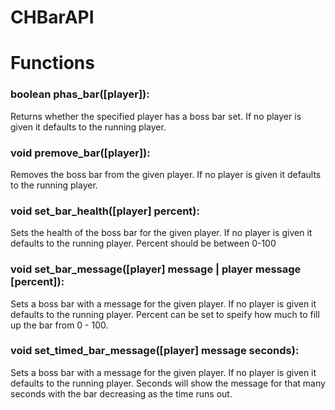 CHBarAPI
========
# Functions
### boolean phas\_bar([player]):
Returns whether the specified player has a boss bar set. If no player is given it defaults to the running player.

### void premove\_bar([player]):
Removes the boss bar from the given player. If no player is given it defaults to the running player.

### void set\_bar\_health([player] percent):
Sets the health of the boss bar for the given player. If no player is given it defaults to the running player. Percent should be between 0-100

### void set\_bar\_message([player] message | player message [percent]):
Sets a boss bar with a message for the given player. If no player is given it defaults to the running player. Percent can be set to speify how much to fill up the bar from 0 - 100.

### void set\_timed\_bar\_message([player] message seconds):
Sets a boss bar with a message for the given player. If no player is given it defaults to the running player. 		     Seconds will show the message for that many seconds with the bar decreasing as the time runs out.


